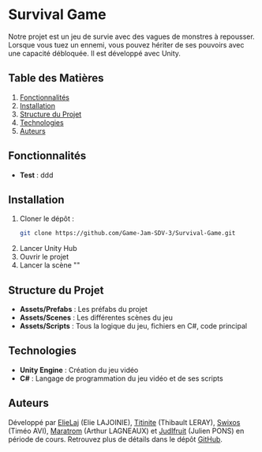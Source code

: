# Survival Game

Notre projet est un jeu de survie avec des vagues de monstres à repousser. Lorsque vous tuez un ennemi, vous pouvez hériter de ses pouvoirs avec une capacité débloquée. Il est développé avec Unity.

## Table des Matières
1. [Fonctionnalités](#fonctionnalités)
2. [Installation](#installation)
3. [Structure du Projet](#structure-du-projet)
4. [Technologies](#technologies)
5. [Auteurs](#auteurs)


## Fonctionnalités

- **Test** : ddd
  

## Installation

1. Cloner le dépôt :
   ```bash
   git clone https://github.com/Game-Jam-SDV-3/Survival-Game.git
   ```
2. Lancer Unity Hub
3. Ouvrir le projet
4. Lancer la scène ""


## Structure du Projet

- **Assets/Prefabs** : Les préfabs du projet
- **Assets/Scenes** : Les différentes scènes du jeu
- **Assets/Scripts** : Tous la logique du jeu, fichiers en C#, code principal


## Technologies

- **Unity Engine** : Création du jeu vidéo
- **C#** : Langage de programmation du jeu vidéo et de ses scripts


## Auteurs
Développé par [ElieLaj](https://github.com/ElieLaj) (Elie LAJOINIE), [Titinite](https://github.com/Titinite) (Thibault LERAY), [Swixos](https://github.com/Swixos) (Timéo AVI), [Maratrom](https://github.com/Maratrom) (Arthur LAGNEAUX) et [JudIfruit](https://github.com/JudIfruit) (Julien PONS) en période de cours. Retrouvez plus de détails dans le dépôt [GitHub](https://github.com/Game-Jam-SDV-3/Survival-Game).

